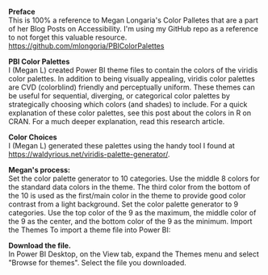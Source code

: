 **Preface**  
This is 100% a reference to Megan Longaria's Color Palletes that are a part of her Blog Posts on Accessibility.
I'm using my GitHub repo as a reference to not forget this valuable resource.
https://github.com/mlongoria/PBIColorPalettes

**PBI Color Palettes**   
I (Megan L) created Power BI theme files to contain the colors of the viridis color palettes. In addition to being visually appealing, viridis color palettes are CVD (colorblind) friendly and perceptually uniform. These themes can be useful for sequential, diverging, or categorical color palettes by strategically choosing which colors (and shades) to include. For a quick explanation of these color palettes, see this post about the colors in R on CRAN. For a much deeper explanation, read this research article.

**Color Choices**  
I (Megan L) generated these palettes using the handy tool I found at https://waldyrious.net/viridis-palette-generator/.

**Megan's process:**  
Set the color palette generator to 10 categories.
Use the middle 8 colors for the standard data colors in the theme. The third color from the bottom of the 10 is used as the first/main color in the theme to provide good color contrast from a light background.
Set the color palette generator to 9 categories.
Use the top color of the 9 as the maximum, the middle color of the 9 as the center, and the bottom color of the 9 as the minimum.
Import the Themes
To import a theme file into Power BI:

**Download the file.**  
In Power BI Desktop, on the View tab, expand the Themes menu and select "Browse for themes".
Select the file you downloaded.
